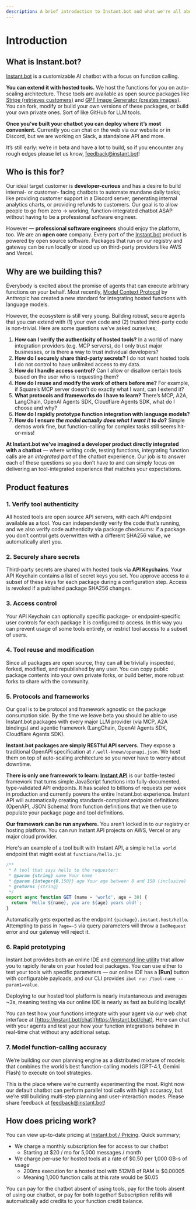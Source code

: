```yaml
---
description: A brief introduction to Instant.bot and what we're all about
---
```


# Introduction

## What is Instant.bot?

[Instant.bot](http://instant.bot) is a customizable AI chatbot with a focus on function calling.

**You can extend it with hosted tools.** We host the functions for you on auto-scaling architecture. These tools are available as open source packages like [Stripe (retrieves customers)](https://instant.bot/packages/@keith/stripe) and [GPT Image Generator (creates images)](https://instant.bot/packages/@keith/openai-gpt-image). You can fork, modify or build your own versions of these packages, or build your own private ones. Sort of like GitHub for LLM tools.

**Once you’ve built your chatbot you can deploy where it’s most convenient.** Currently you can chat on the web via our website or in Discord, but we are working on Slack, a standalone API and more.

It’s still early: we’re in beta and have a lot to build, so if you encounter any rough edges please let us know, [feedback@instant.bot](mailto:feedback@instant.bot)!

## Who is this for?

Our ideal target customer is **developer-curious** and has a desire to build internal- or customer- facing chatbots to automate mundane daily tasks; like providing customer support in a Discord server, generating internal analytics charts, or providing refunds to customers. Our goal is to allow people to go from zero → working, function-integrated chatbot ASAP without having to be a professional software engineer.

However — **professional software engineers** should enjoy the platform, too. We are an **open core** company. Every part of the [Instant.bot](http://instant.bot) product is powered by open source software. Packages that run on our registry and gateway can be run locally or stood up on third-party providers like AWS and Vercel.

## Why are we building this?

Everybody is excited about the promise of agents that can execute arbitrary functions on your behalf. Most recently, [Model Context Protocol](https://modelcontextprotocol.io/introduction) by Anthropic has created a new standard for integrating hosted functions with language models.

However, the ecosystem is still very young. Building robust, secure agents that you can extend with (1) your own code and (2) trusted third-party code is non-trivial. Here are some questions we’ve asked ourselves;

1. **How can I verify the authenticity of hosted tools?** In a world of many integration providers (e.g. MCP servers), do I only trust major businesses, or is there a way to trust individual developers?
2. **How do I securely share third-party secrets?** I do not want hosted tools I do not control to have unlimited access to my data.
3. **How do I handle access control?** Can I allow or disallow certain tools based on the user who is requesting them?
4. **How do I reuse and modify the work of others before me?** For example, if Square’s MCP server doesn’t do exactly what I want, can I extend it?
5. **What protocols and frameworks do I have to learn?** There’s MCP, A2A, LangChain, OpenAI Agents SDK, Cloudflare Agents SDK, what do I choose and why?
6. **How do I rapidly prototype function integration with language models?**
7. **How do I ensure&#x20;**_**the model actually does what I want it to do**_**?** Simple demos work fine, but function-calling for complex tasks still seems hit-or-miss!

**At Instant.bot we’ve imagined a developer product directly integrated with a chatbot** — where writing code, testing functions, integrating function calls are an _integrated part_ of the chatbot experience. Our job is to answer each of these questions so you don’t have to and can simply focus on delivering an tool-integrated experience that matches your expectations.

## Product features

### 1. Verify tool authenticity

All hosted tools are open source API servers, with each API endpoint available as a tool. You can independently verify the code that’s running, and we also verify code authenticity via package checksums: if a package you don’t control gets overwritten with a different SHA256 value, we automatically alert you.

### 2. Securely share secrets

Third-party secrets are shared with hosted tools via **API Keychains**. Your API Keychain contains a list of secret keys you set. You approve access to a subset of these keys for each package during a configuration step. Access is revoked if a published package SHA256 changes.

### 3. Access control

Your API Keychain can optionally specific package- or endpoint-specific user controls for each package it is configured to access. In this way you can prevent usage of some tools entirely, or restrict tool access to a subset of users.

### 4. Tool reuse and modification

Since all packages are open source, they can all be trivially inspected, forked, modified, and republished by any user. You can copy public package contents into your own private forks, or build better, more robust forks to share with the community.

### 5. Protocols and frameworks

Our goal is to be protocol and framework agnostic on the package consumption side. By the time we leave beta you should be able to use Instant.bot packages with every major LLM provider (via MCP, A2A bindings) and agentic framework (LangChain, OpenAI Agents SDK, Cloudflare Agents SDK).

**Instant.bot packages are simply RESTful API servers.** They expose a traditional OpenAPI specification at `/.well-known/openapi.json`. We host them on top of auto-scaling architecture so you never have to worry about downtime.

**There is only one framework to learn:** [**Instant API**](https://github.com/instant-dev/api) is our battle-tested framework that turns simple JavaScript functions into fully-documented, type-validated API endpoints. It has scaled to billions of requests per week in production and currently powers the entire Instant.bot experience. Instant API will automatically creating standards-compliant endpoint definitions (OpenAPI, JSON Schema) from function definitions that we then use to populate your package page and tool definitions.

**Our framework can be run anywhere.** You aren’t locked in to our registry or hosting platform. You can run Instant API projects on AWS, Vercel or any major cloud provider.

Here's an example of a tool built with Instant API, a simple `hello world` endpoint that might exist at `functions/hello.js`:

```javascript
/**
 * A tool that says hello to the requester!
 * @param {string} name Your name
 * @param {integer{0,150}} age Your age between 0 and 150 (inclusive)
 * @returns {string}
 */
export async function GET (name = 'world', age = 30) {
  return `Hello ${name}, you are ${age} years old!`;
}
```

Automatically gets exported as the endpoint `{package}.instant.host/hello`. Attempting to pass in `?age=-5` via query parameters will throw a `BadRequest` error and our gateway will reject it.

### 6. Rapid prototyping

Instant.bot provides both an online IDE and [command line utility](https://github.com/instantbots/ibot) that allow you to rapidly iterate on your hosted tool packages. You can use either to test your tools with specific parameters — our online IDE has a **\[Run]** button with configurable payloads, and our CLI provides `ibot run /tool-name --param1=value`.

Deploying to our hosted tool platform is nearly instantaneous and averages \~3s, meaning testing via our online IDE is nearly as fast as building locally!

You can test how your functions integrate with your agent via our web chat interface at [https://instant.bot/chat](https://instant.bot/chat). Here can chat with your agents and test your how your function integrations behave in real-time chat without any additional setup.

### 7. Model function-calling accuracy

We’re building our own planning engine as a distributed mixture of models that combines the world’s best function-calling models (GPT-4.1, Gemini Flash) to execute on tool strategies.

This is the place where we’re currently experimenting the most. Right now our default chatbot can perform parallel tool calls with high accuracy, but we’re still building multi-step planning and user-interaction modes. Please share feedback at [feedback@instant.bot](mailto:feedback@instant.bot)!

## How does pricing work?

You can view up-to-date pricing at [Instant.bot / Pricing](https://instant.bot/pricing). Quick summary;

* We charge a monthly subscription fee for access to our chatbot
  * Starting at $20 / mo for 5,000 messages / month
* We charge per-use for hosted tools at a rate of $0.50 per 1,000 GB-s of usage
  * 200ms execution for a hosted tool with 512MB of RAM is $0.00005
  * Meaning 1,000 function calls at this rate would be $0.05

You can pay for the chatbot absent of using tools, pay for the tools absent of using our chatbot, or pay for both together! Subscription refills will automatically add credits to your function credit balance.
